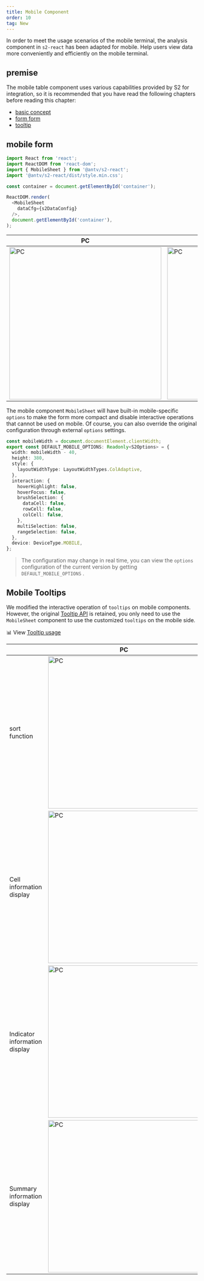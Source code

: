 ```yaml
---
title: Mobile Component
order: 10
tag: New
---
```


In order to meet the usage scenarios of the mobile terminal, the analysis component in `s2-react` has been adapted for mobile. Help users view data more conveniently and efficiently on the mobile terminal.

## premise

The mobile table component uses various capabilities provided by S2 for integration, so it is recommended that you have read the following chapters before reading this chapter:

* [basic concept](/zh/docs/manual/basic/base-concept)
* [form form](/zh/docs/manual/basic/sheet-type/pivot-mode)
* [tooltip](/zh/docs/manual/basic/tooltip)

## mobile form

```ts
import React from 'react';
import ReactDOM from 'react-dom';
import { MobileSheet } from '@antv/s2-react';
import '@antv/s2-react/dist/style.min.css';

const container = document.getElementById('container');

ReactDOM.render(
  <MobileSheet
    dataCfg={s2DataConfig}
  />,
  document.getElementById('container'),
);
```

| PC                                                                                                                                                                     | Mobile                                                                                                                                             |
| ---------------------------------------------------------------------------------------------------------------------------------------------------------------------- | -------------------------------------------------------------------------------------------------------------------------------------------------- |
| <img src="https://gw.alipayobjects.com/mdn/rms_56cbb2/afts/img/A*dIc6S47zmm4AAAAAAAAAAAAAARQnAQ" alt="PC" style="width: 400px; max-height: 100%; max-width: initial;"> | <img src="https://gw.alipayobjects.com/mdn/rms_56cbb2/afts/img/A*cf2uQYVVStQAAAAAAAAAAAAAARQnAQ" alt="PC" style="width: 400px; max-height: 100%;"> |

The mobile component `MobileSheet` will have built-in mobile-specific `options` to make the form more compact and disable interactive operations that cannot be used on mobile. Of course, you can also override the original configuration through external `options` settings.

```ts
const mobileWidth = document.documentElement.clientWidth;
export const DEFAULT_MOBILE_OPTIONS: Readonly<S2Options> = {
  width: mobileWidth - 40,
  height: 380,
  style: {
    layoutWidthType: LayoutWidthTypes.ColAdaptive,
  },
  interaction: {
    hoverHighlight: false,
    hoverFocus: false,
    brushSelection: {
      dataCell: false,
      rowCell: false,
      colCell: false,
    },
    multiSelection: false,
    rangeSelection: false,
  },
  device: DeviceType.MOBILE,
};
```

> The configuration may change in real time, you can view the `options` configuration of the current version by getting `DEFAULT_MOBILE_OPTIONS` .

## Mobile Tooltips

We modified the interactive operation of `tooltips` on mobile components. However, the original [Tooltip API](/zh/docs/api/basic-class/base-tooltip) is retained, you only need to use the `MobileSheet` component to use the customized `tooltips` on the mobile side.

​📊 View [Tooltip usage](/zh/docs/manual/basic/tooltip)

|                               | PC                                                                                                                                                                     | Mobile                                                                                                                                                                 |
| ----------------------------- | ---------------------------------------------------------------------------------------------------------------------------------------------------------------------- | ---------------------------------------------------------------------------------------------------------------------------------------------------------------------- |
| sort function                 | <img src="https://gw.alipayobjects.com/mdn/rms_56cbb2/afts/img/A*SuBwToVzrYwAAAAAAAAAAAAAARQnAQ" alt="PC" style="width: 400px; max-height: 100%; max-width: initial;"> | <img src="https://gw.alipayobjects.com/mdn/rms_56cbb2/afts/img/A*4CgUTI8jOyYAAAAAAAAAAAAAARQnAQ" alt="PC" style="width: 340px; max-height: 100%; max-width: initial;"> |
| Cell information display      | <img src="https://gw.alipayobjects.com/mdn/rms_56cbb2/afts/img/A*pu7ESbzNqXkAAAAAAAAAAAAAARQnAQ" alt="PC" style="width: 400px; max-height: 100%; max-width: initial;"> | <img src="https://gw.alipayobjects.com/mdn/rms_56cbb2/afts/img/A*gv-BQaGJTjEAAAAAAAAAAAAAARQnAQ" alt="PC" style="width:340px; max-height: 100%; max-width: initial;">  |
| Indicator information display | <img src="https://gw.alipayobjects.com/mdn/rms_56cbb2/afts/img/A*MvUtT7j0BggAAAAAAAAAAAAAARQnAQ" alt="PC" style="width: 400px; max-height: 100%; max-width: initial;"> | <img src="https://gw.alipayobjects.com/mdn/rms_56cbb2/afts/img/A*rF4USJO5nAkAAAAAAAAAAAAAARQnAQ" alt="PC" style="width:340px; max-height: 100%; max-width: initial;">  |
| Summary information display   | <img src="https://gw.alipayobjects.com/mdn/rms_56cbb2/afts/img/A*5rg6QrEmmeAAAAAAAAAAAAAAARQnAQ" alt="PC" style="width: 400px; max-height: 100%; max-width: initial;"> | <img src="https://gw.alipayobjects.com/mdn/rms_56cbb2/afts/img/A*IUQqSrzxKXwAAAAAAAAAAAAAARQnAQ" alt="PC" style="width:340px; max-height: 100%; max-width: initial;">  |

